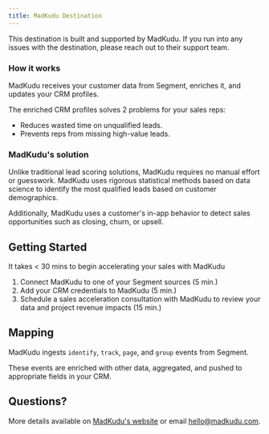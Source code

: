 ```yaml
---
title: MadKudu Destination
---
```


This destination is built and supported by MadKudu. If you run into any issues with the destination, please reach out to their support team.

### How it works
MadKudu receives your customer data from Segment, enriches it, and updates your CRM profiles.

The enriched CRM profiles solves 2 problems for your sales reps:

+ Reduces wasted time on unqualified leads.
+ Prevents reps from missing high-value leads.

### MadKudu's solution

Unlike traditional lead scoring solutions, MadKudu requires no manual effort or guesswork. MadKudu uses rigorous statistical methods based on data science to identify the most qualified leads based on customer demographics.

Additionally, MadKudu uses a customer's in-app behavior to detect sales opportunities such as closing, churn, or upsell.

## Getting Started

It takes < 30 mins to begin accelerating your sales with MadKudu

1. Connect MadKudu to one of your Segment sources (5 min.)
2. Add your CRM credentials to MadKudu (5 min.)
3. Schedule a sales acceleration consultation with MadKudu to review your data and project revenue impacts (15 min.)

## Mapping

MadKudu ingests `identify`, `track`, `page`, and `group` events from Segment.

These events are enriched with other data, aggregated, and pushed to appropriate fields in your CRM.

## Questions?

More details available on [MadKudu's website](http://www.madkudu.com/segment) or email  [hello@madkudu.com](mailto:hello@madkudu.com).
